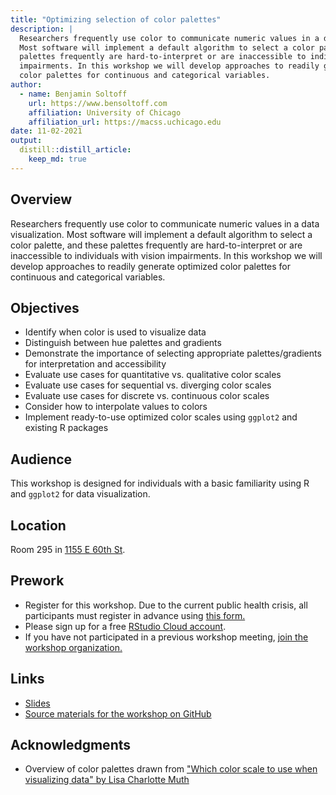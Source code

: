 ```yaml
---
title: "Optimizing selection of color palettes"
description: |
  Researchers frequently use color to communicate numeric values in a data visualization.
  Most software will implement a default algorithm to select a color palette, and these
  palettes frequently are hard-to-interpret or are inaccessible to individuals with vision
  impairments. In this workshop we will develop approaches to readily generate optimized
  color palettes for continuous and categorical variables.
author:
  - name: Benjamin Soltoff
    url: https://www.bensoltoff.com
    affiliation: University of Chicago
    affiliation_url: https://macss.uchicago.edu
date: 11-02-2021
output:
  distill::distill_article:
    keep_md: true
---
```




## Overview

Researchers frequently use color to communicate numeric values in a data visualization. Most software will implement a default algorithm to select a color palette, and these palettes frequently are hard-to-interpret or are inaccessible to individuals with vision impairments. In this workshop we will develop approaches to readily generate optimized color palettes for continuous and categorical variables.

## Objectives

- Identify when color is used to visualize data
- Distinguish between hue palettes and gradients
- Demonstrate the importance of selecting appropriate palettes/gradients for interpretation and accessibility
- Evaluate use cases for quantitative vs. qualitative color scales
- Evaluate use cases for sequential vs. diverging color scales
- Evaluate use cases for discrete vs. continuous color scales
- Consider how to interpolate values to colors
- Implement ready-to-use optimized color scales using `ggplot2` and existing R packages

## Audience

This workshop is designed for individuals with a basic familiarity using R and `ggplot2` for data visualization.

## Location

Room 295 in [1155 E 60th St](https://goo.gl/maps/7n7wDsd9mjnfRBtR8).

## Prework

- Register for this workshop. Due to the current public health crisis, all participants must register in advance using [this form.](https://forms.gle/7JEkgjoiGEnM2MGu5)
- Please sign up for a free [RStudio Cloud account](https://rstudio.cloud).
- If you have not participated in a previous workshop meeting, [join the workshop organization.](https://rstudio.cloud/spaces/177434/join?access_code=cGV7c0V8%2Bpr0kFC5NkOX%2FgxNNhIm3PchWX1CjdBf)

## Links

- [Slides](https://css-skills.github.io/choosing-colors/slides/index.html)
- [Source materials for the workshop on GitHub](https://github.com/css-skills/choosing-colors)

## Acknowledgments

- Overview of color palettes drawn from ["Which color scale to use when visualizing data" by Lisa Charlotte Muth](https://blog.datawrapper.de/which-color-scale-to-use-in-data-vis/)
```{.r .distill-force-highlighting-css}
```
